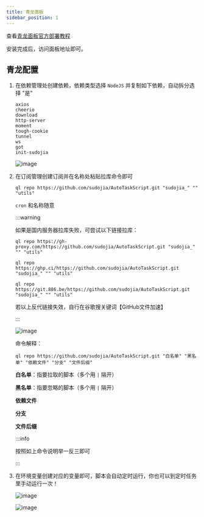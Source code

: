 ```yaml
---
title: 青龙面板
sidebar_position: 1
---
```


查看[青龙面板官方部署教程](https://github.com/whyour/qinglong?tab=readme-ov-file#%E9%83%A8%E7%BD%B2)

安装完成后，访问面板地址即可。

## 青龙配置

1. 在依赖管理处创建依赖，依赖类型选择 `NodeJS` 并复制如下依赖，自动拆分选择 "是"

   ```shell
   axios
   cheerio
   download
   http-server
   moment
   tough-cookie
   tunnel
   ws
   got
   init-sudojia
   ```

   ![image](https://pic.rmb.bdstatic.com/bjh/240723/4139e8f0db8ec49c95d8aa56f0cdc6e78406.png)

2. 在订阅管理创建订阅并在名称处粘贴拉库命令即可

   ```shell
   ql repo https://github.com/sudojia/AutoTaskScript.git "sudojia_" "" "utils"
   ```

   `cron` 和名称随意

   :::warning

   如果是国内服务器拉库失败，可尝试以下链接拉库：

   `ql repo https://gh-proxy.com/https://github.com/sudojia/AutoTaskScript.git "sudojia_" "" "utils"`

   `ql repo https://ghp.ci/https://github.com/sudojia/AutoTaskScript.git "sudojia_" "" "utils"`

   `ql repo https://git.886.be/https://github.com/sudojia/AutoTaskScript.git "sudojia_" "" "utils"`

   若以上反代链接失效，自行在谷歌搜关键词【GitHub文件加速】

   :::

   ![image](https://pic.rmb.bdstatic.com/bjh/240723/13f815269652d6f3f896280ae651b1211516.png)

   命令解释：

   ```shell
   ql repo https://github.com/sudojia/AutoTaskScript.git "白名单" "黑名单" "依赖文件" "分支" "文件后缀"
   ```

   **白名单**：指要拉取的脚本（多个用 `|` 隔开）

   **黑名单**：指要忽略的脚本（多个用 `|` 隔开）

   **依赖文件**

   **分支**

   **文件后缀**

   :::info

   按照如上命令说明举一反三即可

   :::

3. 在环境变量创建对应的变量即可，脚本会自动定时运行，你也可以到定时任务里手动运行一次！

   ![image](https://pic.rmb.bdstatic.com/bjh/240723/93139f27658991b5b6b57cfa65f6e6552070.png)

   ![image](https://pic.rmb.bdstatic.com/bjh/240723/ed29d89af957f7818be7fd083f4ea10a1117.png)
